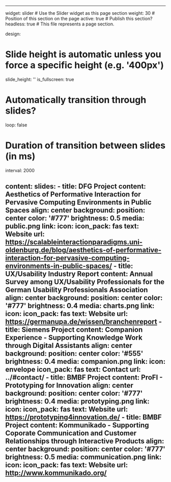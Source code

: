 ---

widget: slider  # Use the Slider widget as this page section
weight: 30  # Position of this section on the page
active: true  # Publish this section?
headless: true  # This file represents a page section.

design:
  # Slide height is automatic unless you force a specific height (e.g. '400px')
  slide_height: ''
  is_fullscreen: true
  # Automatically transition through slides?
  loop: false
  # Duration of transition between slides (in ms)
  interval: 2000

content:
  slides:
    - title: DFG Project
      content: Aesthetics of Performative Interaction for Pervasive Computing Environments in Public Spaces
      align: center
      background:
        position: center
        color: '#777'
        brightness: 0.5
        media: public.png
      link:
        icon: 
        icon_pack: fas
        text: Website
        url: https://scalableinteractionparadigms.uni-oldenburg.de/blog/aesthetics-of-performative-interaction-for-pervasive-computing-environments-in-public-spaces/
    - title: UX/Usability Industry Report
      content: Annual Survey among UX/Usability Professionals for the German Usability Professionals Association
      align: center
      background:
        position: center
        color: '#777'
        brightness: 0.4
        media: charts.png
      link:
        icon: 
        icon_pack: fas
        text: Website
        url: https://germanupa.de/wissen/branchenreport
    - title: Siemens Project
      content: Companion Experience - Supporting Knowledge Work through Digital Assistants
      align: center
      background:
        position: center
        color: '#555'
        brightness: 0.4
        media: companion.png
      link:
        icon: envelope
        icon_pack: fas
        text: Contact
        url: ../#contact/
    - title: BMBF Project
      content: ProFI - Prototyping for Innovation
      align: center
      background:
        position: center
        color: '#777'
        brightness: 0.4
        media: prototyping.png
      link:
        icon: 
        icon_pack: fas
        text: Website
        url: https://prototyping4innovation.de/
    - title: BMBF Project
      content: Kommunikado - Supporting Coporate Communication and Customer Relationships through Interactive Products
      align: center
      background:
        position: center
        color: '#777'
        brightness: 0.5
        media: communication.png
      link:
        icon: 
        icon_pack: fas
        text: Website
        url: http://www.kommunikado.org/
---